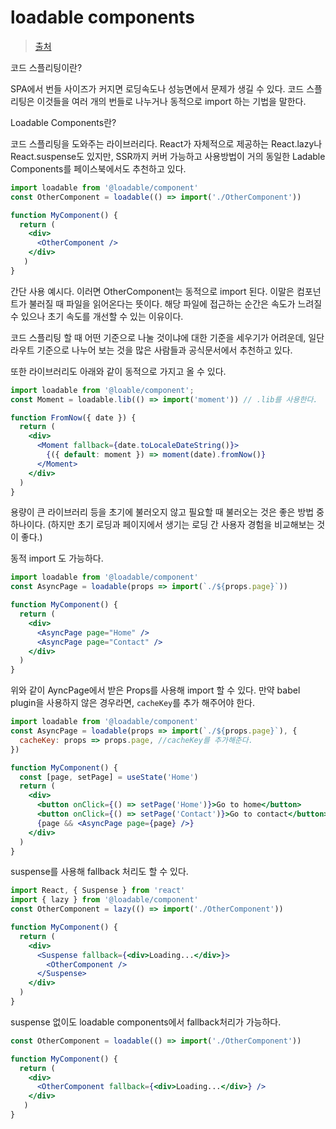 # loadable components

> [출처](https://medium.com/greendatakr/loadable-components-881e936aa8fa)

코드 스플리팅이란?

SPA에서 번들 사이즈가 커지면 로딩속도나 성능면에서 문제가 생길 수 있다. 코드 스플리팅은 이것들을 여러 개의 번들로 나누거나 동적으로 import 하는 기법을 말한다.

Loadable Components란?

코드 스플리팅을 도와주는 라이브러리다. React가 자체적으로 제공하는 React.lazy나 React.suspense도 있지만, SSR까지 커버 가능하고 사용방법이 거의 동일한 Ladable Components를 페이스북에서도 추천하고 있다.

```jsx
import loadable from '@loadable/component'
const OtherComponent = loadable(() => import('./OtherComponent'))

function MyComponent() {
  return (
    <div>
      <OtherComponent />
    </div>
   )
}
```

간단 사용 예시다. 이러면 OtherComponent는 동적으로 import 된다. 이말은 컴포넌트가 불러질 때 파일을 읽어온다는 뜻이다. 해당 파일에 접근하는 순간은 속도가 느려질 수 있으나 초기 속도를 개선할 수 있는 이유이다.

코드 스플리팅 할 때 어떤 기준으로 나눌 것이냐에 대한 기준을 세우기가 어려운데, 일단 라우트 기준으로 나누어 보는 것을 많은 사람들과 공식문서에서 추천하고 있다.

또한 라이브러리도 아래와 같이 동적으로 가지고 올 수 있다.

```jsx
import loadable from '@loable/component';
const Moment = loadable.lib(() => import('moment')) // .lib를 사용한다.

function FromNow({ date }) {
  return (
    <div>
      <Moment fallback={date.toLocaleDateString()}>
        {({ default: moment }) => moment(date).fromNow()}
      </Moment>
    </div>
  )
}
```

용량이 큰 라이브러리 등을 초기에 불러오지 않고 필요할 때 불러오는 것은 좋은 방법 중 하나이다. (하지만 초기 로딩과 페이지에서 생기는 로딩 간 사용자 경험을 비교해보는 것이 좋다.)

동적 import 도 가능하다.

```jsx
import loadable from '@loadable/component'
const AsyncPage = loadable(props => import(`./${props.page}`))

function MyComponent() {
  return (
    <div>
      <AsyncPage page="Home" />
      <AsyncPage page="Contact" />
    </div>
  )
}
```

위와 같이 AyncPage에서 받은 Props를 사용해 import 할 수 있다. 만약 babel plugin을 사용하지 않은 경우라면, `cacheKey`를 추가 해주어야 한다.

```jsx
import loadable from '@loadable/component'
const AsyncPage = loadable(props => import(`./${props.page}`), {
  cacheKey: props => props.page, //cacheKey를 추가해준다.
})

function MyComponent() {
  const [page, setPage] = useState('Home')
  return (
    <div>
      <button onClick={() => setPage('Home')}>Go to home</button>
      <button onClick={() => setPage('Contact')}>Go to contact</button>
      {page && <AsyncPage page={page} />}
    </div>
  )
}
```

suspense를 사용해 fallback 처리도 할 수 있다.

```jsx
import React, { Suspense } from 'react'
import { lazy } from '@loadable/component'
const OtherComponent = lazy(() => import('./OtherComponent'))

function MyComponent() {
  return (
    <div>
      <Suspense fallback={<div>Loading...</div>}>
        <OtherComponent />
      </Suspense>
    </div>
  )
}
```

suspense 없이도 loadable components에서 fallback처리가 가능하다.

```jsx
const OtherComponent = loadable(() => import('./OtherComponent'))

function MyComponent() {
  return (
    <div>
      <OtherComponent fallback={<div>Loading...</div>} />
    </div>
   )
}
```

